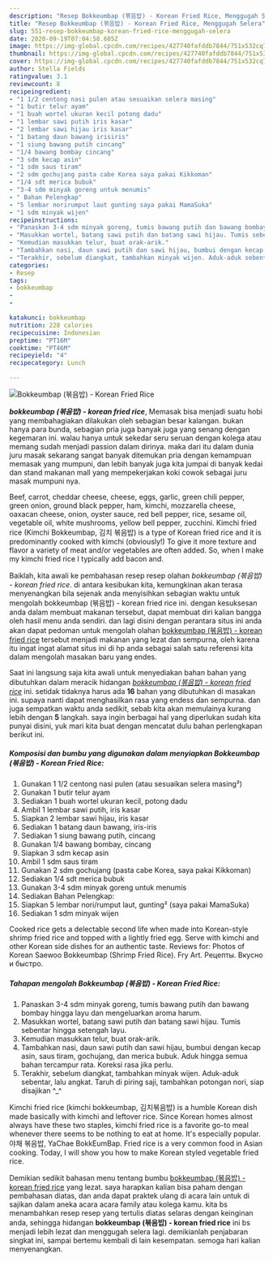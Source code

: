```yaml
---
description: "Resep Bokkeumbap (볶음밥) - Korean Fried Rice, Menggugah Selera"
title: "Resep Bokkeumbap (볶음밥) - Korean Fried Rice, Menggugah Selera"
slug: 551-resep-bokkeumbap-korean-fried-rice-menggugah-selera
date: 2020-09-19T07:04:58.605Z
image: https://img-global.cpcdn.com/recipes/427740fafddb7844/751x532cq70/bokkeumbap-볶음밥-korean-fried-rice-foto-resep-utama.jpg
thumbnail: https://img-global.cpcdn.com/recipes/427740fafddb7844/751x532cq70/bokkeumbap-볶음밥-korean-fried-rice-foto-resep-utama.jpg
cover: https://img-global.cpcdn.com/recipes/427740fafddb7844/751x532cq70/bokkeumbap-볶음밥-korean-fried-rice-foto-resep-utama.jpg
author: Stella Fields
ratingvalue: 3.1
reviewcount: 8
recipeingredient:
- "1 1/2 centong nasi pulen atau sesuaikan selera masing"
- "1 butir telur ayam"
- "1 buah wortel ukuran kecil potong dadu"
- "1 lembar sawi putih iris kasar"
- "2 lembar sawi hijau iris kasar"
- "1 batang daun bawang irisiris"
- "1 siung bawang putih cincang"
- "1/4 bawang bombay cincang"
- "3 sdm kecap asin"
- "1 sdm saus tiram"
- "2 sdm gochujang pasta cabe Korea saya pakai Kikkoman"
- "1/4 sdt merica bubuk"
- "3-4 sdm minyak goreng untuk menumis"
- " Bahan Pelengkap"
- "5 lembar norirumput laut gunting saya pakai MamaSuka"
- "1 sdm minyak wijen"
recipeinstructions:
- "Panaskan 3-4 sdm minyak goreng, tumis bawang putih dan bawang bombay hingga layu dan mengeluarkan aroma harum."
- "Masukkan wortel, batang sawi putih dan batang sawi hijau. Tumis sebentar hingga setengah layu."
- "Kemudian masukkan telur, buat orak-arik."
- "Tambahkan nasi, daun sawi putih dan sawi hijau, bumbui dengan kecap asin, saus tiram, gochujang, dan merica bubuk. Aduk hingga semua bahan tercampur rata. Koreksi rasa jika perlu."
- "Terakhir, sebelum diangkat, tambahkan minyak wijen. Aduk-aduk sebentar, lalu angkat. Taruh di piring saji, tambahkan potongan nori, siap disajikan ^_^"
categories:
- Resep
tags:
- bokkeumbap
- 
- 

katakunci: bokkeumbap   
nutrition: 228 calories
recipecuisine: Indonesian
preptime: "PT16M"
cooktime: "PT46M"
recipeyield: "4"
recipecategory: Lunch

---
```



![Bokkeumbap (볶음밥) - Korean Fried Rice](https://img-global.cpcdn.com/recipes/427740fafddb7844/751x532cq70/bokkeumbap-볶음밥-korean-fried-rice-foto-resep-utama.jpg)

<b><i>bokkeumbap (볶음밥) - korean fried rice</i></b>, Memasak bisa menjadi suatu hobi yang membahagiakan dilakukan oleh sebagian besar kalangan. bukan hanya para bunda, sebagian pria juga banyak juga yang senang dengan kegemaran ini. walau hanya untuk sekedar seru seruan dengan kolega atau memang sudah menjadi passion dalam dirinya. maka dari itu dalam dunia juru masak sekarang sangat banyak ditemukan pria dengan kemampuan memasak yang mumpuni, dan lebih banyak juga kita jumpai di banyak kedai dan stand makanan mall yang mempekerjakan koki cowok sebagai juru masak mumpuni nya.

Beef, carrot, cheddar cheese, cheese, eggs, garlic, green chili pepper, green onion, ground black pepper, ham, kimchi, mozzarella cheese, oaxacan cheese, onion, oyster sauce, red bell pepper, rice, sesame oil, vegetable oil, white mushrooms, yellow bell pepper, zucchini. Kimchi fried rice (Kimchi Bokkeumbap, 김치 볶음밥) is a type of Korean fried rice and it is predominantly cooked with kimchi (obviously!) To give it more texture and flavor a variety of meat and/or vegetables are often added. So, when I make my kimchi fried rice I typically add bacon and.

Baiklah, kita awali ke pembahasan resep resep olahan <i>bokkeumbap (볶음밥) - korean fried rice</i>. di antara kesibukan kita, kemungkinan akan terasa menyenangkan bila sejenak anda menyisihkan sebagian waktu untuk mengolah bokkeumbap (볶음밥) - korean fried rice ini. dengan kesuksesan anda dalam membuat makanan tersebut, dapat membuat diri kalian bangga oleh hasil menu anda sendiri. dan lagi disini dengan perantara situs ini anda akan dapat pedoman untuk mengolah olahan <u>bokkeumbap (볶음밥) - korean fried rice</u> tersebut menjadi makanan yang lezat dan sempurna, oleh karena itu ingat ingat alamat situs ini di hp anda sebagai salah satu referensi kita dalam mengolah masakan baru yang endes.


Saat ini langsung saja kita awali untuk menyediakan bahan bahan yang dibutuhkan dalam meracik hidangan <u><i>bokkeumbap (볶음밥) - korean fried rice</i></u> ini. setidak tidaknya harus ada <b>16</b> bahan yang dibutuhkan di masakan ini. supaya nanti dapat menghasilkan rasa yang endess dan sempurna. dan juga sempatkan waktu anda sedikit, sebab kita akan memulainya kurang lebih dengan <b>5</b> langkah. saya ingin berbagai hal yang diperlukan sudah kita punyai disini, yuk mari kita buat dengan mencatat dulu bahan perlengkapan berikut ini.

<!--inarticleads1-->

##### Komposisi dan bumbu yang digunakan dalam menyiapkan Bokkeumbap (볶음밥) - Korean Fried Rice:

1. Gunakan 1 1/2 centong nasi pulen (atau sesuaikan selera masing²)
1. Gunakan 1 butir telur ayam
1. Sediakan 1 buah wortel ukuran kecil, potong dadu
1. Ambil 1 lembar sawi putih, iris kasar
1. Siapkan 2 lembar sawi hijau, iris kasar
1. Sediakan 1 batang daun bawang, iris-iris
1. Sediakan 1 siung bawang putih, cincang
1. Gunakan 1/4 bawang bombay, cincang
1. Siapkan 3 sdm kecap asin
1. Ambil 1 sdm saus tiram
1. Gunakan 2 sdm gochujang (pasta cabe Korea, saya pakai Kikkoman)
1. Sediakan 1/4 sdt merica bubuk
1. Gunakan 3-4 sdm minyak goreng untuk menumis
1. Sediakan  Bahan Pelengkap:
1. Siapkan 5 lembar nori/rumput laut, gunting² (saya pakai MamaSuka)
1. Sediakan 1 sdm minyak wijen


Cooked rice gets a delectable second life when made into Korean-style shrimp fried rice and topped with a lightly fried egg. Serve with kimchi and other Korean side dishes for an authentic taste. Reviews for: Photos of Korean Saewoo Bokkeumbap (Shrimp Fried Rice). Fry Art. Рецепты. Вкусно и быстро. 

<!--inarticleads2-->

##### Tahapan mengolah Bokkeumbap (볶음밥) - Korean Fried Rice:

1. Panaskan 3-4 sdm minyak goreng, tumis bawang putih dan bawang bombay hingga layu dan mengeluarkan aroma harum.
1. Masukkan wortel, batang sawi putih dan batang sawi hijau. Tumis sebentar hingga setengah layu.
1. Kemudian masukkan telur, buat orak-arik.
1. Tambahkan nasi, daun sawi putih dan sawi hijau, bumbui dengan kecap asin, saus tiram, gochujang, dan merica bubuk. Aduk hingga semua bahan tercampur rata. Koreksi rasa jika perlu.
1. Terakhir, sebelum diangkat, tambahkan minyak wijen. Aduk-aduk sebentar, lalu angkat. Taruh di piring saji, tambahkan potongan nori, siap disajikan ^_^


Kimchi fried rice (kimchi bokkeumbap, 김치볶음밥) is a humble Korean dish made basically with kimchi and leftover rice. Since Korean homes almost always have these two staples, kimchi fried rice is a favorite go-to meal whenever there seems to be nothing to eat at home. It&#39;s especially popular. 야채 볶음밥, YaChae BokkEumBap. Fried rice is a very common food in Asian cooking. Today, I will show you how to make Korean styled vegetable fried rice. 

Demikian sedikit bahasan menu tentang bumbu <u>bokkeumbap (볶음밥) - korean fried rice</u> yang lezat. saya harapkan kalian bisa paham dengan pembahasan diatas, dan anda dapat praktek ulang di acara lain untuk di sajikan dalam aneka acara acara family atau kolega kamu. kita bs menambahkan resep resep yang tertulis diatas selaras dengan keinginan anda, sehingga hidangan <b>bokkeumbap (볶음밥) - korean fried rice</b> ini bs menjadi lebih lezat dan menggugah selera lagi. demikianlah penjabaran singkat ini, sampai bertemu kembali di lain kesempatan. semoga hari kalian menyenangkan.
